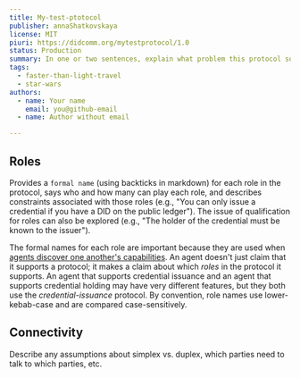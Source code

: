 ```yaml
---
title: My-test-ptotocol
publisher: annaShatkovskaya
license: MIT
piuri: https://didcomm.org/mytestprotocol/1.0
status: Production
summary: In one or two sentences, explain what problem this protocol solve, how it works, and other key characteristics.
tags:
  - faster-than-light-travel
  - star-wars
authors:
  - name: Your name
    email: you@github-email
  - name: Author without email

---
```


## Roles

Provides a `formal name` (using backticks in markdown) for each role in the protocol, says who and how many can play each role, and describes constraints associated with those roles (e.g., "You can only issue a credential if you have a DID on the public ledger"). The issue of qualification for roles can also be explored (e.g., "The holder of the credential must be known to the issuer").

The formal names for each role are important because they are used when [agents discover one another's capabilities](https://github.com/hyperledger/aries-rfcs/tree/master/features/0031-discover-features). An agent doesn't just claim that it supports a protocol; it makes a claim about which *roles* in the protocol it supports. An agent that supports credential issuance and an agent that supports credential holding may have very different features, but they both use the _credential-issuance_ protocol. By convention, role names use lower-kebab-case and are compared case-sensitively.

## Connectivity

Describe any assumptions about simplex vs. duplex, which parties need to talk to which parties, etc.

